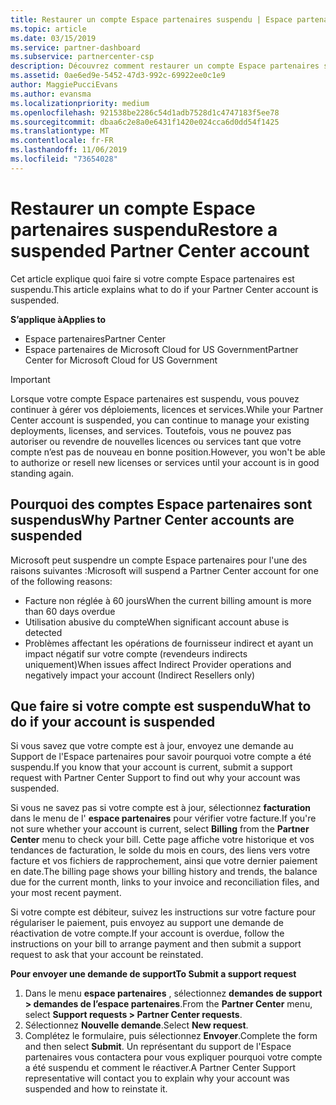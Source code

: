 ```yaml
---
title: Restaurer un compte Espace partenaires suspendu | Espace partenaires
ms.topic: article
ms.date: 03/15/2019
ms.service: partner-dashboard
ms.subservice: partnercenter-csp
description: Découvrez comment restaurer un compte Espace partenaires suspendu, pourquoi un compte peut être suspendu et comment utiliser votre compte pendant la suspension.
ms.assetid: 0ae6ed9e-5452-47d3-992c-69922ee0c1e9
author: MaggiePucciEvans
ms.author: evansma
ms.localizationpriority: medium
ms.openlocfilehash: 921538be2286c54d1adb7528d1c4747183f5ee78
ms.sourcegitcommit: dbaa6c2e8a0e6431f1420e024cca6d0dd54f1425
ms.translationtype: MT
ms.contentlocale: fr-FR
ms.lasthandoff: 11/06/2019
ms.locfileid: "73654028"
---
```

# <a name="restore-a-suspended-partner-center-account"></a><span data-ttu-id="91ebf-103">Restaurer un compte Espace partenaires suspendu</span><span class="sxs-lookup"><span data-stu-id="91ebf-103">Restore a suspended Partner Center account</span></span>

<span data-ttu-id="91ebf-104">Cet article explique quoi faire si votre compte Espace partenaires est suspendu.</span><span class="sxs-lookup"><span data-stu-id="91ebf-104">This article explains what to do if your Partner Center account is suspended.</span></span>

<span data-ttu-id="91ebf-105">**S’applique à**</span><span class="sxs-lookup"><span data-stu-id="91ebf-105">**Applies to**</span></span>

-  <span data-ttu-id="91ebf-106">Espace partenaires</span><span class="sxs-lookup"><span data-stu-id="91ebf-106">Partner Center</span></span>
-  <span data-ttu-id="91ebf-107">Espace partenaires de Microsoft Cloud for US Government</span><span class="sxs-lookup"><span data-stu-id="91ebf-107">Partner Center for Microsoft Cloud for US Government</span></span>


> [!IMPORTANT]  
> <span data-ttu-id="91ebf-108">Lorsque votre compte Espace partenaires est suspendu, vous pouvez continuer à gérer vos déploiements, licences et services.</span><span class="sxs-lookup"><span data-stu-id="91ebf-108">While your Partner Center account is suspended, you can continue to manage your existing deployments, licenses, and services.</span></span> <span data-ttu-id="91ebf-109">Toutefois, vous ne pouvez pas autoriser ou revendre de nouvelles licences ou services tant que votre compte n’est pas de nouveau en bonne position.</span><span class="sxs-lookup"><span data-stu-id="91ebf-109">However, you won't be able to authorize or resell new licenses or services until your account is in good standing again.</span></span>

## <a name="why-partner-center-accounts-are-suspended"></a><span data-ttu-id="91ebf-110">Pourquoi des comptes Espace partenaires sont suspendus</span><span class="sxs-lookup"><span data-stu-id="91ebf-110">Why Partner Center accounts are suspended</span></span>

<span data-ttu-id="91ebf-111">Microsoft peut suspendre un compte Espace partenaires pour l'une des raisons suivantes :</span><span class="sxs-lookup"><span data-stu-id="91ebf-111">Microsoft will suspend a Partner Center account for one of the following reasons:</span></span>

- <span data-ttu-id="91ebf-112">Facture non réglée à 60 jours</span><span class="sxs-lookup"><span data-stu-id="91ebf-112">When the current billing amount is more than 60 days overdue</span></span> 
- <span data-ttu-id="91ebf-113">Utilisation abusive du compte</span><span class="sxs-lookup"><span data-stu-id="91ebf-113">When significant account abuse is detected</span></span>
- <span data-ttu-id="91ebf-114">Problèmes affectant les opérations de fournisseur indirect et ayant un impact négatif sur votre compte (revendeurs indirects uniquement)</span><span class="sxs-lookup"><span data-stu-id="91ebf-114">When issues affect Indirect Provider operations and negatively impact your account (Indirect Resellers only)</span></span>

## <a name="what-to-do-if-your-account-is-suspended"></a><span data-ttu-id="91ebf-115">Que faire si votre compte est suspendu</span><span class="sxs-lookup"><span data-stu-id="91ebf-115">What to do if your account is suspended</span></span>

<span data-ttu-id="91ebf-116">Si vous savez que votre compte est à jour, envoyez une demande au Support de l'Espace partenaires pour savoir pourquoi votre compte a été suspendu.</span><span class="sxs-lookup"><span data-stu-id="91ebf-116">If you know that your account is current, submit a support request with Partner Center Support to find out why your account was suspended.</span></span> 

<span data-ttu-id="91ebf-117">Si vous ne savez pas si votre compte est à jour, sélectionnez **facturation** dans le menu de l' **espace partenaires** pour vérifier votre facture.</span><span class="sxs-lookup"><span data-stu-id="91ebf-117">If you're not sure whether your account is current, select **Billing** from the **Partner Center** menu to check your bill.</span></span> <span data-ttu-id="91ebf-118">Cette page affiche votre historique et vos tendances de facturation, le solde du mois en cours, des liens vers votre facture et vos fichiers de rapprochement, ainsi que votre dernier paiement en date.</span><span class="sxs-lookup"><span data-stu-id="91ebf-118">The billing page shows your billing history and trends, the balance due for the current month, links to your invoice and reconciliation files, and your most recent payment.</span></span>

<span data-ttu-id="91ebf-119">Si votre compte est débiteur, suivez les instructions sur votre facture pour régulariser le paiement, puis envoyez au support une demande de réactivation de votre compte.</span><span class="sxs-lookup"><span data-stu-id="91ebf-119">If your account is overdue, follow the instructions on your bill to arrange payment and then submit a support request to ask that your account be reinstated.</span></span> 

<span data-ttu-id="91ebf-120">**Pour envoyer une demande de support**</span><span class="sxs-lookup"><span data-stu-id="91ebf-120">**To Submit a support request**</span></span>

1.  <span data-ttu-id="91ebf-121">Dans le menu **espace partenaires** , sélectionnez **demandes de support > demandes de l’espace partenaires**.</span><span class="sxs-lookup"><span data-stu-id="91ebf-121">From the **Partner Center** menu, select **Support requests > Partner Center requests**.</span></span>
2.  <span data-ttu-id="91ebf-122">Sélectionnez **Nouvelle demande**.</span><span class="sxs-lookup"><span data-stu-id="91ebf-122">Select **New request**.</span></span> 
3.  <span data-ttu-id="91ebf-123">Complétez le formulaire, puis sélectionnez **Envoyer**.</span><span class="sxs-lookup"><span data-stu-id="91ebf-123">Complete the form and then select **Submit**.</span></span> <span data-ttu-id="91ebf-124">Un représentant du support de l'Espace partenaires vous contactera pour vous expliquer pourquoi votre compte a été suspendu et comment le réactiver.</span><span class="sxs-lookup"><span data-stu-id="91ebf-124">A Partner Center Support representative will contact you to explain why your account was suspended and how to reinstate it.</span></span>



